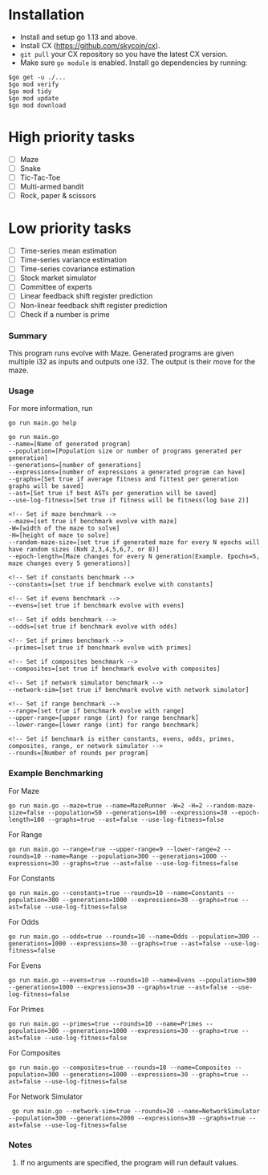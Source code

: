 # Installation

- Install and setup go 1.13 and above.
- Install CX (https://github.com/skycoin/cx).
- `git pull` your CX repository so you have the latest CX version.
- Make sure `go module` is enabled. Install go dependencies by running:
```
$go get -u ./...
$go mod verify 
$go mod tidy
$go mod update
$go mod download
```

# High priority tasks
- [ ] Maze
- [ ] Snake
- [ ] Tic-Tac-Toe
- [ ] Multi-armed bandit
- [ ] Rock, paper & scissors

# Low priority tasks
- [ ] Time-series mean estimation
- [ ] Time-series variance estimation
- [ ] Time-series covariance estimation
- [ ] Stock market simulator
- [ ] Committee of experts
- [ ] Linear feedback shift register prediction
- [ ] Non-linear feedback shift register prediction
- [ ] Check if a number is prime

### Summary

This program runs evolve with Maze. Generated programs are given multiple i32 as inputs and outputs one i32. The output is their move for the maze. 

### Usage
For more information, run
```
go run main.go help 
```

```
go run main.go 
--name=[Name of generated program]
--population=[Population size or number of programs generated per generation]
--generations=[number of generations]
--expressions=[number of expressions a generated program can have]
--graphs=[Set true if average fitness and fittest per generation graphs will be saved] 
--ast=[Set true if best ASTs per generation will be saved]
--use-log-fitness=[Set true if fitness will be fitness(log base 2)]

<!-- Set if maze benchmark -->
--maze=[set true if benchmark evolve with maze]
-W=[width of the maze to solve] 
-H=[height of maze to solve]  
--random-maze-size=[set true if generated maze for every N epochs will have random sizes (NxN 2,3,4,5,6,7, or 8)]
--epoch-length=[Maze changes for every N generation(Example. Epochs=5, maze changes every 5 generations)]

<!-- Set if constants benchmark -->
--constants=[set true if benchmark evolve with constants]

<!-- Set if evens benchmark -->
--evens=[set true if benchmark evolve with evens]

<!-- Set if odds benchmark -->
--odds=[set true if benchmark evolve with odds]

<!-- Set if primes benchmark -->
--primes=[set true if benchmark evolve with primes]

<!-- Set if composites benchmark -->
--composites=[set true if benchmark evolve with composites]

<!-- Set if network simulator benchmark -->
--network-sim=[set true if benchmark evolve with network simulator]

<!-- Set if range benchmark -->
--range=[set true if benchmark evolve with range]
--upper-range=[upper range (int) for range benchmark]
--lower-range=[lower range (int) for range benchmark]

<!-- Set if benchmark is either constants, evens, odds, primes, composites, range, or network simulator -->
--rounds=[Number of rounds per program]

```

### Example Benchmarking

For Maze
```
go run main.go --maze=true --name=MazeRunner -W=2 -H=2 --random-maze-size=false --population=50 --generations=100 --expressions=30 --epoch-length=100 --graphs=true --ast=false --use-log-fitness=false
```

For Range
```
go run main.go --range=true --upper-range=9 --lower-range=2 --rounds=10 --name=Range --population=300 --generations=1000 --expressions=30 --graphs=true --ast=false --use-log-fitness=false
```

For Constants
```
go run main.go --constants=true --rounds=10 --name=Constants --population=300 --generations=1000 --expressions=30 --graphs=true --ast=false --use-log-fitness=false
```

For Odds
```
go run main.go --odds=true --rounds=10 --name=Odds --population=300 --generations=1000 --expressions=30 --graphs=true --ast=false --use-log-fitness=false
```

For Evens
```
go run main.go --evens=true --rounds=10 --name=Evens --population=300 --generations=1000 --expressions=30 --graphs=true --ast=false --use-log-fitness=false
```

For Primes
```
go run main.go --primes=true --rounds=10 --name=Primes --population=300 --generations=1000 --expressions=30 --graphs=true --ast=false --use-log-fitness=false
```

For Composites
```
go run main.go --composites=true --rounds=10 --name=Composites --population=300 --generations=1000 --expressions=30 --graphs=true --ast=false --use-log-fitness=false
```

For Network Simulator
```
 go run main.go --network-sim=true --rounds=20 --name=NetworkSimulator --population=300 --generations=2000 --expressions=30 --graphs=true --ast=false --use-log-fitness=false    
```

### Notes
1. If no arguments are specified, the program will run default values.

